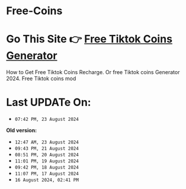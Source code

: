 # Free-Coins
# Go This Site 👉 [Free Tiktok Coins Generator](https://modren8.com/tiktok-coins)
How to Get Free Tiktok Coins Recharge. Or free Tiktok coins Generator 2024. Free Tiktok coins mod

# Last UPDATe On:
- `07:42 PM, 23 August 2024 `

**Old version:**
- `12:47 AM, 23 August 2024 `
- `09:43 PM, 21 August 2024 `
- `08:51 PM, 20 August 2024 `
- `11:01 PM, 19 August 2024 `
- `09:42 PM, 18 August 2024 `
- `11:07 PM, 17 August 2024 `
- `16 August 2024, 02:41 PM `
